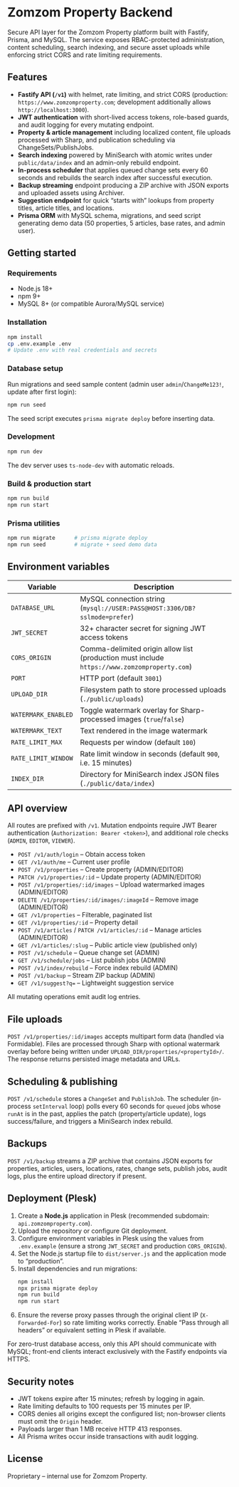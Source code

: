 # Zomzom Property Backend

Secure API layer for the Zomzom Property platform built with Fastify, Prisma, and MySQL. The service exposes RBAC-protected administration, content scheduling, search indexing, and secure asset uploads while enforcing strict CORS and rate limiting requirements.

## Features

- **Fastify API (`/v1`)** with helmet, rate limiting, and strict CORS (production: `https://www.zomzomproperty.com`; development additionally allows `http://localhost:3000`).
- **JWT authentication** with short-lived access tokens, role-based guards, and audit logging for every mutating endpoint.
- **Property & article management** including localized content, file uploads processed with Sharp, and publication scheduling via ChangeSets/PublishJobs.
- **Search indexing** powered by MiniSearch with atomic writes under `public/data/index` and an admin-only rebuild endpoint.
- **In-process scheduler** that applies queued change sets every 60 seconds and rebuilds the search index after successful execution.
- **Backup streaming** endpoint producing a ZIP archive with JSON exports and uploaded assets using Archiver.
- **Suggestion endpoint** for quick “starts with” lookups from property titles, article titles, and locations.
- **Prisma ORM** with MySQL schema, migrations, and seed script generating demo data (50 properties, 5 articles, base rates, and admin user).

## Getting started

### Requirements

- Node.js 18+
- npm 9+
- MySQL 8+ (or compatible Aurora/MySQL service)

### Installation

```bash
npm install
cp .env.example .env
# Update .env with real credentials and secrets
```

### Database setup

Run migrations and seed sample content (admin user `admin`/`ChangeMe123!`, update after first login):

```bash
npm run seed
```

The seed script executes `prisma migrate deploy` before inserting data.

### Development

```bash
npm run dev
```

The dev server uses `ts-node-dev` with automatic reloads.

### Build & production start

```bash
npm run build
npm run start
```

### Prisma utilities

```bash
npm run migrate      # prisma migrate deploy
npm run seed         # migrate + seed demo data
```

## Environment variables

| Variable | Description |
| --- | --- |
| `DATABASE_URL` | MySQL connection string (`mysql://USER:PASS@HOST:3306/DB?sslmode=prefer`) |
| `JWT_SECRET` | 32+ character secret for signing JWT access tokens |
| `CORS_ORIGIN` | Comma-delimited origin allow list (production must include `https://www.zomzomproperty.com`) |
| `PORT` | HTTP port (default `3001`) |
| `UPLOAD_DIR` | Filesystem path to store processed uploads (`./public/uploads`) |
| `WATERMARK_ENABLED` | Toggle watermark overlay for Sharp-processed images (`true`/`false`) |
| `WATERMARK_TEXT` | Text rendered in the image watermark |
| `RATE_LIMIT_MAX` | Requests per window (default `100`) |
| `RATE_LIMIT_WINDOW` | Rate limit window in seconds (default `900`, i.e. 15 minutes) |
| `INDEX_DIR` | Directory for MiniSearch index JSON files (`./public/data/index`) |

## API overview

All routes are prefixed with `/v1`. Mutation endpoints require JWT Bearer authentication (`Authorization: Bearer <token>`), and additional role checks (`ADMIN`, `EDITOR`, `VIEWER`).

- `POST /v1/auth/login` – Obtain access token
- `GET /v1/auth/me` – Current user profile
- `POST /v1/properties` – Create property (ADMIN/EDITOR)
- `PATCH /v1/properties/:id` – Update property (ADMIN/EDITOR)
- `POST /v1/properties/:id/images` – Upload watermarked images (ADMIN/EDITOR)
- `DELETE /v1/properties/:id/images/:imageId` – Remove image (ADMIN/EDITOR)
- `GET /v1/properties` – Filterable, paginated list
- `GET /v1/properties/:id` – Property detail
- `POST /v1/articles` / `PATCH /v1/articles/:id` – Manage articles (ADMIN/EDITOR)
- `GET /v1/articles/:slug` – Public article view (published only)
- `POST /v1/schedule` – Queue change set (ADMIN)
- `GET /v1/schedule/jobs` – List publish jobs (ADMIN)
- `POST /v1/index/rebuild` – Force index rebuild (ADMIN)
- `POST /v1/backup` – Stream ZIP backup (ADMIN)
- `GET /v1/suggest?q=` – Lightweight suggestion service

All mutating operations emit audit log entries.

## File uploads

`POST /v1/properties/:id/images` accepts multipart form data (handled via Formidable). Files are processed through Sharp with optional watermark overlay before being written under `UPLOAD_DIR/properties/<propertyId>/`. The response returns persisted image metadata and URLs.

## Scheduling & publishing

`POST /v1/schedule` stores a `ChangeSet` and `PublishJob`. The scheduler (in-process `setInterval` loop) polls every 60 seconds for `queued` jobs whose `runAt` is in the past, applies the patch (property/article update), logs success/failure, and triggers a MiniSearch index rebuild.

## Backups

`POST /v1/backup` streams a ZIP archive that contains JSON exports for properties, articles, users, locations, rates, change sets, publish jobs, audit logs, plus the entire upload directory if present.

## Deployment (Plesk)

1. Create a **Node.js** application in Plesk (recommended subdomain: `api.zomzomproperty.com`).
2. Upload the repository or configure Git deployment.
3. Configure environment variables in Plesk using the values from `.env.example` (ensure a strong `JWT_SECRET` and production `CORS_ORIGIN`).
4. Set the Node.js startup file to `dist/server.js` and the application mode to “production”.
5. Install dependencies and run migrations:
   ```bash
   npm install
   npx prisma migrate deploy
   npm run build
   npm run start
   ```
6. Ensure the reverse proxy passes through the original client IP (`X-Forwarded-For`) so rate limiting works correctly. Enable “Pass through all headers” or equivalent setting in Plesk if available.

For zero-trust database access, only this API should communicate with MySQL; front-end clients interact exclusively with the Fastify endpoints via HTTPS.

## Security notes

- JWT tokens expire after 15 minutes; refresh by logging in again.
- Rate limiting defaults to 100 requests per 15 minutes per IP.
- CORS denies all origins except the configured list; non-browser clients must omit the `Origin` header.
- Payloads larger than 1 MB receive HTTP 413 responses.
- All Prisma writes occur inside transactions with audit logging.

## License

Proprietary – internal use for Zomzom Property.
